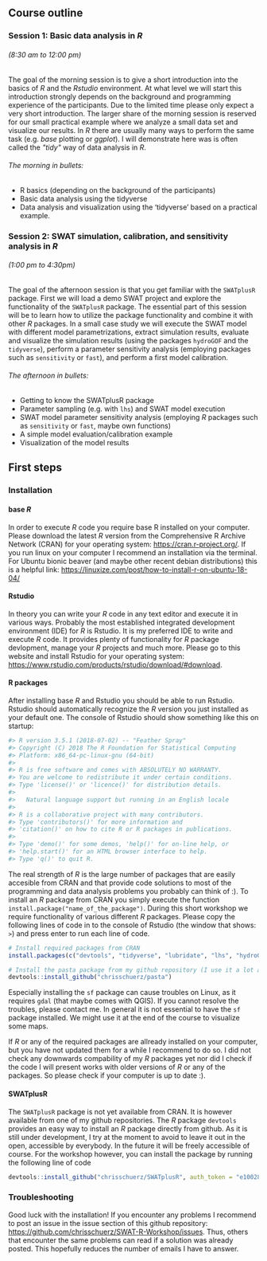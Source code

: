 ## Course outline

### Session 1: Basic data analysis in *R* 
###### (8:30 am to 12:00 pm)

The goal of the morning session is to give a short introduction into the basics of *R* and the *Rstudio* environment. At what level we will start this introduction strongly depends on the background and programming experience of the participants. Due to the limited time please only expect a very short introduction. The larger share of the morning session is reserved for our small practical example where we analyze a small data set and visualize our results. In *R* there are usually many ways to perform the same task (e.g. *base* plotting or *ggplot*). I will demonstrate here was is often called the *"tidy"* way of data analysis in *R*.

###### The morning in bullets:
- R basics (depending on the background of the participants)
- Basic data analysis using the tidyverse
- Data analysis and visualization using the ‘tidyverse’ based on a practical example.



### Session 2: SWAT simulation, calibration, and sensitivity analysis in *R* 
###### (1:00 pm to 4:30pm)
The goal of the afternoon session is that you get familiar with the `SWATplusR` package. First we will load a demo SWAT project and explore the functionality of the `SWATplusR` package. The essential part of this session will be to learn how to utilize the package functionality and combine it with other *R* packages. In a small case study we will execute the SWAT model with different model parametrizations, extract simulation results, evaluate and visualize the simulation results (using the packages `hydroGOF` and the `tidyverse`), perform a parameter sensitivity analysis (employing packages such as `sensitivity` or `fast`), and perform a first model calibration.

###### The afternoon in bullets:
- Getting to know the SWATplusR package
- Parameter sampling (e.g. with `lhs`) and SWAT model execution
- SWAT model parameter sensitivity analysis (employing *R* packages such as `sensitivity` or `fast`, maybe own functions)
- A simple model evaluation/calibration example
- Visualization of the model results



## First steps
### Installation
#### base *R*
In order to execute *R* code you require base R installed on your computer. Please download the latest *R* version from the Comprehensive R Archive Network (CRAN) for your operating system: https://cran.r-project.org/. 
If you run linux on your computer I recommend an installation via the terminal. For Ubuntu bionic beaver (and maybe other recent debian distributions) this is a helpful link: https://linuxize.com/post/how-to-install-r-on-ubuntu-18-04/

#### Rstudio
In theory you can write your *R* code in any text editor and execute it in various ways. Probably the most established integrated development environment (IDE) for *R* is Rstudio. It is my preferred IDE to write and execute *R* code. It provides plenty of functionality for *R* package devlopment, manage your *R* projects and much more.
Please go to this website and install Rstudio for your operating system: https://www.rstudio.com/products/rstudio/download/#download.

#### R packages
After installing base *R* and Rstudio you should be able to run Rstudio. Rstudio should automatically recognize the *R* version you just installed as your default one. 
The console of Rstudio should show something like this on startup:
``` r
#> R version 3.5.1 (2018-07-02) -- "Feather Spray"
#> Copyright (C) 2018 The R Foundation for Statistical Computing
#> Platform: x86_64-pc-linux-gnu (64-bit)
#> 
#> R is free software and comes with ABSOLUTELY NO WARRANTY.
#> You are welcome to redistribute it under certain conditions.
#> Type 'license()' or 'licence()' for distribution details.
#> 
#>   Natural language support but running in an English locale
#> 
#> R is a collaborative project with many contributors.
#> Type 'contributors()' for more information and
#> 'citation()' on how to cite R or R packages in publications.
#> 
#> Type 'demo()' for some demos, 'help()' for on-line help, or
#> 'help.start()' for an HTML browser interface to help.
#> Type 'q()' to quit R.
```

The real strength of *R* is the large number of packages that are easily accesible from CRAN and that provide code solutions to most of the programming and data analysis problems you probably can think of :). To install an *R* package from CRAN you simply execute the function `install.package("name_of_the_package")`. During this short workshop we require functionality of various different *R* packages. Please copy the following lines of code in to the console of Rstudio (the window that shows: `>`) and press enter to run each line of code.

``` r
# Install required packages from CRAN
install.packages(c("devtools", "tidyverse", "lubridate", "lhs", "hydroGOF", "sensitivity", "fast", "sf", "here"))

# Install the pasta package from my github repository (I use it a lot and will explain why)
devtools::install_github("chrisschuerz/pasta")
```

Especially installing the `sf` package can cause troubles on Linux, as it requires `gdal` (that maybe comes with QGIS). If you cannot resolve the troubles, please contact me. In general it is not essential to have the `sf` package installed. We might use it at the end of the course to visualize some maps.

If *R* or any of the required packages are allready installed on your computer, but you have not updated them for a while I recommend to do so. I did not check any downwards compability of my *R* packages yet nor did I check if the code I will present works with older versions of *R* or any of the packages. So please check if your computer is up to date :). 

#### SWATplusR
The `SWATplusR` package is not yet available from CRAN. It is however available from one of my github repositories. The *R* package `devtools` provides an easy way to install an *R* package directly from github. As it is still under development, I try at the moment to avoid to leave it out in the open, accessible by everybody. In the future it will be freely accessible of course. For the workshop however, you can install the package by running the following line of code

``` r
devtools::install_github("chrisschuerz/SWATplusR", auth_token = "e10028d297e76e4667342fc4a592baa35e198519")
```

### Troubleshooting
Good luck with the installation! If you encounter any problems I recommend to post an issue in the issue section of this github repository: https://github.com/chrisschuerz/SWAT-R-Workshop/issues. Thus, others that encounter the same problems can read if a solution was already posted. This hopefully reduces the number of emails I have to answer.
